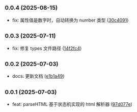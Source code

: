 ## <small>0.0.4 (2025-08-15)</small>

* fix: 属性值是数字时，自动转换为 number 类型 ([30c4091](https://github.com/xiaweiss/anby/commit/30c4091))

## <small>0.0.3 (2025-07-11)</small>

* fix: 修复 types 文件路径 ([14f2fc4](https://github.com/xiaweiss/anby/commit/14f2fc4))

## <small>0.0.2 (2025-07-03)</small>

* docs: 更新文档 ([e1b1a49](https://github.com/xiaweiss/anby/commit/e1b1a49))

## <small>0.0.1 (2025-07-03)</small>

* feat: parseHTML 基于状态机实现的 html 解析器 ([97d077e](https://github.com/xiaweiss/anby/commit/97d077e))
